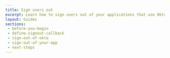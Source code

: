 ```yaml
---
title: Sign users out
excerpt: Learn how to sign users out of your applications that use Okta's APIs.
layout: Guides
sections:
 - before-you-begin
 - define-signout-callback
 - sign-out-of-okta
 - sign-out-of-your-app
 - next-steps
---
```

